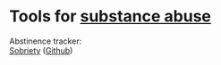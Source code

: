 
# Tools for [substance abuse](https://adequate.life/substances/)

Abstinence tracker:  
[Sobriety](https://f-droid.org/packages/com.katiearose.sobriety/) ([Github](https://github.com/KiARC/Sobriety))
